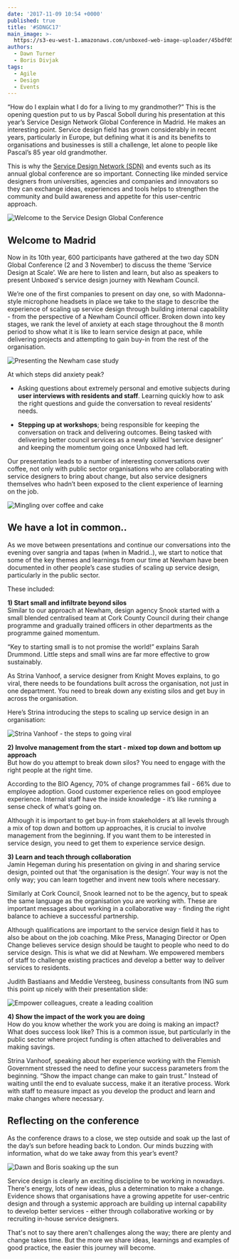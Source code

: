 ```yaml
---
date: '2017-11-09 10:54 +0000'
published: true
title: '#SDNGC17'
main_image: >-
  https://s3-eu-west-1.amazonaws.com/unboxed-web-image-uploader/45bdf05ff96606a7b6ad02421d2f8d2c.JPG
authors:
  - Dawn Turner
  - Boris Divjak
tags:
  - Agile
  - Design
  - Events
---
```

“How do I explain what I do for a living to my grandmother?” This is the opening question put to us by Pascal Soboll during his presentation at this year’s Service Design Network Global Conference in Madrid. He makes an interesting point. Service design field has grown considerably in recent years, particularly in Europe, but defining what it is and its benefits to organisations and businesses is still a challenge, let alone to people like Pascal’s 85 year old grandmother. 

This is why the [Service Design Network (SDN)](https://www.service-design-network.org) and events such as its annual global conference are so important. Connecting like minded service designers from universities, agencies and companies and innovators so they can exchange ideas, experiences and tools helps to strengthen the community and build awareness and appetite for this user-centric approach.

![Welcome to the Service Design Global Conference](https://s3-eu-west-1.amazonaws.com/unboxed-web-image-uploader/45bdf05ff96606a7b6ad02421d2f8d2c.JPG)

## Welcome to Madrid
Now in its 10th year, 600 participants have gathered at the two day SDN Global Conference (2 and 3 November) to discuss the theme ‘Service Design at Scale’. We are here to listen and learn, but also as speakers to present Unboxed's service design journey with Newham Council.

We’re one of the first companies to present on day one, so with Madonna-style microphone headsets in place we take to the stage to describe the experience of scaling up service design through building internal capability - from the perspective of a Newham Council officer. Broken down into key stages, we rank the level of anxiety at each stage throughout the 8 month period to show what it is like to learn service design at pace, while delivering projects and attempting to gain buy-in from the rest of the organisation.

![Presenting the Newham case study](https://s3-eu-west-1.amazonaws.com/unboxed-web-image-uploader/ef2019c5c05b5b4b6706d161e4761112.jpg)

At which steps did anxiety peak? 

- Asking questions about extremely personal and emotive subjects during **user interviews with residents and staff**. Learning quickly how to ask the right questions and guide the conversation to reveal residents’ needs.

- **Stepping up at workshops**; being responsible for keeping the conversation on track and delivering outcomes. Being tasked with delivering better council services as a newly skilled ‘service designer’ and keeping the momentum going once Unboxed had left. 

Our presentation leads to a number of interesting conversations over coffee, not only with public sector organisations who are collaborating with service designers to bring about change, but also service designers themselves who hadn’t been exposed to the client experience of learning on the job. 

![Mingling over coffee and cake](https://s3-eu-west-1.amazonaws.com/unboxed-web-image-uploader/2482b4db6fb222f0fc6626e382844f84.jpg)

## We have a lot in common..
As we move between presentations and continue our conversations into the evening over sangria and tapas (when in Madrid..), we start to notice that some of the key themes and learnings from our time at Newham have been documented in other people’s case studies of scaling up service design, particularly in the public sector.

These included:

**1) Start small and infiltrate beyond silos**
<br>Similar to our approach at Newham, design agency Snook started with a small blended centralised team at Cork County Council during their change programme and gradually trained officers in other departments as the programme gained momentum. 

“Key to starting small is to not promise the world!” explains Sarah Drummond. Little steps and small wins are far more effective to grow sustainably. 

As Strina Vanhoof, a service designer from Knight Moves explains, to go viral, there needs to be foundations built across the organisation, not just in one department. You need to break down any existing silos and get buy in across the organisation.

Here’s Strina introducing the steps to scaling up service design in an organisation:

![Strina Vanhoof - the steps to going viral](https://s3-eu-west-1.amazonaws.com/unboxed-web-image-uploader/2b0f4a141b319845090fe4075b832d03.JPG)

**2) Involve management from the start - mixed top down and bottom up approach**
<br>But how do you attempt to break down silos? You need to engage with the right people at the right time.

According to the BIO Agency, 70% of change programmes fail - 66% due to employee adoption. Good customer experience relies on good employee experience. Internal staff have the inside knowledge - it’s like running a sense check of what’s going on. 

Although it is important to get buy-in from stakeholders at all levels through a mix of top down and bottom up approaches, it is crucial to involve management from the beginning. If you want them to be interested in service design, you need to get them to experience service design.

**3) Learn and teach through collaboration**
<br>Jamin Hegeman during his presentation on giving in and sharing service design, pointed out that ‘the organisation is the design’. Your way is not the only way; you can learn together and invent new tools where necessary. 

Similarly at Cork Council, Snook learned not to be the agency, but to speak the same language as the organisation you are working with. These are important messages about working in a collaborative way - finding the right balance to achieve a successful partnership. 

Although qualifications are important to the service design field it has to also be about on the job coaching. Mike Press, Managing Director or Open Change believes service design should be taught to people who need to do service design. This is what we did at Newham. We empowered members of staff to challenge existing practices and develop a better way to deliver services to residents.

Judith Bastiaans and Meddie Versteeg, business consultants from ING sum this point up nicely with their presentation slide:

![Empower colleagues, create a leading coalition](https://s3-eu-west-1.amazonaws.com/unboxed-web-image-uploader/b25ffdb867e0059bfba9f3cc3b9e8ff8.jpg)

**4) Show the impact of the work you are doing**
<br>How do you know whether the work you are doing is making an impact? What does success look like? This is a common issue, but particularly in the public sector where project funding is often attached to deliverables and making savings. 

Strina Vanhoof, speaking about her experience working with the Flemish Government stressed the need to define your success parameters from the beginning. “Show the impact change can make to gain trust.” Instead of waiting until the end to evaluate success, make it an iterative process. Work with staff to measure impact as you develop the product and learn and make changes where necessary.

## Reflecting on the conference
As the conference draws to a close, we step outside and soak up the last of the day’s sun before heading back to London. Our minds buzzing with information, what do we take away from this year’s event?

![Dawn and Boris soaking up the sun](https://s3-eu-west-1.amazonaws.com/unboxed-web-image-uploader/223d9036349be0e79bc61653d3854960.jpg)

Service design is clearly an exciting discipline to be working in nowadays. There's energy, lots of new ideas, plus a determination to make a change. Evidence shows that organisations have a growing appetite for user-centric design and through a systemic approach are building up internal capability to develop better services - either through collaborative working or by recruiting in-house service designers. 

That's not to say there aren't challenges along the way; there are plenty and change takes time. But the more we share ideas, learnings and examples of good practice, the easier this journey will become.
